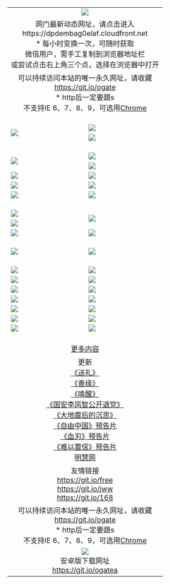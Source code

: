 ﻿<table>
  <tr></tr>
  <tr><td colspan=2 align=center><img src="https://cloud.githubusercontent.com/assets/11880933/13434984/f430fae2-e012-11e5-814f-c2df1e82b247.jpg" /></td></tr>
  <tr><td colspan=2 align=center>网门最新动态网址，请点击进入
<br>https://dpdembag0elaf.cloudfront.net
    <br/>* 每小时变换一次，可随时获取<br/>微信用户，需手工复制到浏览器地址栏<br>或尝试点击右上角三个点，选择在浏览器中打开
    <!--br>* IE6打开动态网址须在选项中勾选TLS 1.0--></td>
  </tr>
  <tr>
    <td colspan=2 align=center>可以持续访问本站的唯一永久网址，请收藏<br/><a href="https://git.io/ogate" target="_blank">https://git.io/ogate</a><br/>* http后一定要跟s<br/>不支持IE 6、7、8、9，可选用<a href="https://dpdembag0elaf.cloudfront.net/ogUP.aspx?name=0ChromePortable.zip">Chrome</a></td>
  </tr>
  <tr height="20">
  <tr>
    <td rowspan=2><a href="https://dpdembag0elaf.cloudfront.net/ogUP.aspx?name=11DKC.mp4&list=11DKC" target="_blank"><img src="https://dpdembag0elaf.cloudfront.net/Up/11DKC1.jpg" /></a></td> 
    <td><div><a href="https://dpdembag0elaf.cloudfront.net/ogUP.aspx?name=LRWS.mp4&list=LRWS" target="_blank"><img src="https://dpdembag0elaf.cloudfront.net/Up/LRWS.jpg" /></a></td>
   </tr>
  <tr>
    <td><a href="https://dpdembag0elaf.cloudfront.net/ogView.aspx" target="_blank"><img src="https://dpdembag0elaf.cloudfront.net/Up/11TGKDY.jpg" /></a></td>
  </tr>
  <tr height="20">
  <tr>
    <td rowspan=2><a href="https://dpdembag0elaf.cloudfront.net/ogUP.aspx?name=4EE/DJ.mp4&list=4EEDJ" target="_blank"><img src="https://dpdembag0elaf.cloudfront.net/Up/4EE/DJ_140.jpg"/></a></td>
    <td><a href="https://dpdembag0elaf.cloudfront.net/ogUP.aspx?name=4EE/ZG.mp4&list=4EEZG" target="_blank"><img src="https://dpdembag0elaf.cloudfront.net/Up/4EE/ZG0.jpg"/></a></td>
    <!--td><a href="https://dpdembag0elaf.cloudfront.net/ogUP.aspx?name=4EE/HQ.mp4&list=4EEHQ" target="_blank"><img src="https://dpdembag0elaf.cloudfront.net/Up/4EE/HQ0.jpg"/></a></td-->
  </tr>
  <tr>
    <td><a href="https://dpdembag0elaf.cloudfront.net/ogUP.aspx?name=4EE/QQ.mp4&list=4EEQQ" target="_blank"><img src="https://dpdembag0elaf.cloudfront.net/Up/4EE/QQ0.jpg"/></a></td>
  </tr>
            <tr>
                <td><a href="https://dpdembag0elaf.cloudfront.net/ogUP.aspx?name=4EE/HD.mp4&list=4EEHD" target="_blank"><img src="https://dpdembag0elaf.cloudfront.net/Up/4EE/HD0.jpg"/></a></td>
                <td><a href="https://dpdembag0elaf.cloudfront.net/ogUP.aspx?name=4EE/GX.mp4&list=4EEGX" target="_blank"><img src="https://dpdembag0elaf.cloudfront.net/Up/4EE/GX0.jpg"/></a></td>
            </tr>
            <tr>
                <td><a href="https://dpdembag0elaf.cloudfront.net/ogUP.aspx?name=4EE/TX.mp4&list=4EETX" target="_blank"><img src="https://dpdembag0elaf.cloudfront.net/Up/4EE/TX0.jpg"/></a></td>
                <td><a href="https://dpdembag0elaf.cloudfront.net/ogUP.aspx?name=4EE/WZ.mp4&list=4EEWZ" target="_blank"><img src="https://dpdembag0elaf.cloudfront.net/Up/4EE/WZ0.jpg"/></a></td>
            </tr>
  <tr>
    <td><a href="https://dpdembag0elaf.cloudfront.net/onCO.aspx?ob=600%CA%C2%CE%EF&op=%D4%F6%C9%BE%B8%C4&args=WH1~%23%C0%E0%D0%CD6%D0%C2%CE%C5%7c%23%C0%E0%D0%CD6%C6%C0%C2%DB" target="_blank"><img src="https://dpdembag0elaf.cloudfront.net/Up/0WZ.jpg" /></a></td>
    <td><a href="https://dpdembag0elaf.cloudfront.net/onCO.aspx?ob=600%CA%C2%CE%EF&op=%D4%F6%C9%BE%B8%C4&args=WH1~%23%D3%C3%BB%A7" target="_blank"><img src="https://dpdembag0elaf.cloudfront.net/Up/0WB.jpg" /></a></td>
  </tr>
  <tr height="20">
  <tr>
    <td><a href="https://dpdembag0elaf.cloudfront.net/ogUP.aspx?name=JQR.mp4&count=2" target="_blank"><img src="https://dpdembag0elaf.cloudfront.net/Up/JQR.jpg" /></a></td>   
    <td rowspan=2><a href="https://dpdembag0elaf.cloudfront.net/ogUP.aspx?name=JP.mp4&count=9" target="_blank"><img src="https://dpdembag0elaf.cloudfront.net/Up/JP.jpg" /></td>
  </tr>
  <tr>
    <td><a href="https://dpdembag0elaf.cloudfront.net/ogUP.aspx?name=WH.mp4" target="_blank"><img src="https://dpdembag0elaf.cloudfront.net/Up/WH.jpg" /></a></td>
  </tr>
  <tr>
    <td><a href="https://dpdembag0elaf.cloudfront.net/ogUP.aspx?name=SSZJ.mp4&list=SSZJ" target="_blank"><img src="https://dpdembag0elaf.cloudfront.net/Up/SSZJ.jpg" /></a></td>
    <td><a href="https://dpdembag0elaf.cloudfront.net/ogUP.aspx?name=WLSH.mp4&count=2" target="_blank"><img src="https://dpdembag0elaf.cloudfront.net/Up/WLSH.jpg" /></a</td>
  </tr>
  <tr height="20">
  <tr>
    <td><a href="https://dpdembag0elaf.cloudfront.net/ogUP.aspx?name=ZY.mp4&count=2015|16" target="_blank"><img src="https://dpdembag0elaf.cloudfront.net/Up/ZY.jpg" /></a</td>
    <td><a href="https://dpdembag0elaf.cloudfront.net/ogUP.aspx?name=XTFY.mp4&count=B|2,A|24" target="_blank"><img src="https://dpdembag0elaf.cloudfront.net/Up/XTFY.jpg" /></a></td>
  </tr>
  <tr height="20">
  </tr>
  <!--tr>
    <td><a href="https://dpdembag0elaf.cloudfront.net/ogUP.aspx?name=4EE/GX.mp4&list=4EEGX" target="_blank"><img src="https://dpdembag0elaf.cloudfront.net/Up/4EE/GX0.jpg"/></a></td>
    <td><a href="https://dpdembag0elaf.cloudfront.net/ogUP.aspx?name=4EE/HD.mp4&list=4EEHD" target="_blank"><img src="https://dpdembag0elaf.cloudfront.net/Up/4EE/HD0.jpg"/></a></td>
  </tr>
  <tr>
    <td><a href="https://dpdembag0elaf.cloudfront.net/ogUP.aspx?name=4EE/TX.mp4&list=4EETX" target="_blank"><img src="https://dpdembag0elaf.cloudfront.net/Up/4EE/TX0.jpg"/></a></td>
    <td><a href="https://dpdembag0elaf.cloudfront.net/ogUP.aspx?name=4EE/WZ.mp4&list=4EEWZ" target="_blank"><img src="https://dpdembag0elaf.cloudfront.net/Up/4EE/WZ0.jpg"/></a></td>
  </tr-->
  <tr>
    <td><a href="https://dpdembag0elaf.cloudfront.net/onUP.aspx?name=https://du172fz170yac.cloudfront.net/" target="_blank"><img src="https://dpdembag0elaf.cloudfront.net/Up/0DTW.jpg"/></a></td>
    <td><a href="https://dpdembag0elaf.cloudfront.net/onUP.aspx?name=https://d240ns8up8earz.cloudfront.net/acenter/" target="_blank"><img src="https://dpdembag0elaf.cloudfront.net/Up/0TDW.jpg" /></a></td>
  </tr>
  <tr>
    <td><a href="https://dpdembag0elaf.cloudfront.net/onUP.aspx?name=https://d4508d6vomz2p.cloudfront.net/gb/nsc413.htm" target="_blank"><img src="https://dpdembag0elaf.cloudfront.net/Up/0DJY.jpg" /></a></td>
    <td><a href="https://dpdembag0elaf.cloudfront.net/onUP.aspx?name=https://d4apjbhkuxer1.cloudfront.net/xtr/gb/prog204.html" target="_blank"><img src="https://dpdembag0elaf.cloudfront.net/Up/0XTR.jpg" /></a></td>
  </tr>
  <tr>
    <td><a href="https://dpdembag0elaf.cloudfront.net/onUP.aspx?name=https://d3aj00iefsmfgc.cloudfront.net/" target="_blank"><img src="https://dpdembag0elaf.cloudfront.net/Up/0MHW.jpg" /></a></td>
    <td><a href="https://dpdembag0elaf.cloudfront.net/onUP.aspx?name=https://d20wz7qt14x5d2.cloudfront.net/" target="_blank"><img src="https://dpdembag0elaf.cloudfront.net/Up/0ZJW.jpg" /></a></td>
  </tr>
  <tr>
    <td><a href="https://dpdembag0elaf.cloudfront.net/ogUP.aspx?name=0FG.zip" target="_blank"><img src="https://dpdembag0elaf.cloudfront.net/Up/0FG.jpg" /></a></td>
    <td><a href="https://dpdembag0elaf.cloudfront.net/ogUP.aspx?name=0FGA.apk" target="_blank"><img src="https://dpdembag0elaf.cloudfront.net/Up/0FGA.jpg" /></a></td>
  </tr>
  <tr>
    <td><a href="https://dpdembag0elaf.cloudfront.net/ogUP.aspx?name=0U.zip" target="_blank"><img src="https://dpdembag0elaf.cloudfront.net/Up/0U.jpg" /></a></td>
    <td><a href="https://dpdembag0elaf.cloudfront.net/ogUP.aspx?name=0UA.apk" target="_blank"><img src="https://dpdembag0elaf.cloudfront.net/Up/0UA.jpg" /></a></td>
  </tr>
  <tr>
    <td><a href="https://dpdembag0elaf.cloudfront.net/ogUP.aspx?name=0iPPOTV.zip" target="_blank"><img src="https://dpdembag0elaf.cloudfront.net/Up/0iPPOTV.jpg" /></a></td>
    <td><a href="https://dpdembag0elaf.cloudfront.net/ogUP.aspx?name=0iNTD.apk" target="_blank"><img src="https://dpdembag0elaf.cloudfront.net/Up/0iNTD.jpg" /></a></td>
  </tr>
  <!--tr>
    <td><a href="https://dpdembag0elaf.cloudfront.net/ogNice.aspx" target="_blank"><img src="https://dpdembag0elaf.cloudfront.net/Up/0WCYY.jpg" /></a></td>
    <td><a href="https://dpdembag0elaf.cloudfront.net/onCO.aspx?list=XWPL&mode=m" target="_blank"><img src="https://dpdembag0elaf.cloudfront.net/Up/0WZTT.jpg" /></a></td> 
  </tr-->
  <tr>
    <td><a href="https://dpdembag0elaf.cloudfront.net/ogDY.aspx" target="_blank"><img src="https://dpdembag0elaf.cloudfront.net/Up/0FK.jpg" /></a></td>
    <td><a href="https://dpdembag0elaf.cloudfront.net/ogST.aspx" target="_blank"><img src="https://dpdembag0elaf.cloudfront.net/Up/0ST.jpg" /></a></td> 
  </tr>
  <tr height="20">
  <tr>
    <td colspan=2 align=center><a href="https://dpdembag0elaf.cloudfront.net/ogNice.aspx">更多内容</a>
    </td>
  </tr>
  <tr>
    <td colspan=2 align=center>更新<br>
      <a href="https://dpdembag0elaf.cloudfront.net/ogUP.aspx?name=4ESL.mp4" target="_blank">《送礼》</a><br>
      <a href="https://dpdembag0elaf.cloudfront.net/ogUP.aspx?name=4ESY.mp4" target="_blank">《善缘》</a><br>
      <a href="https://dpdembag0elaf.cloudfront.net/ogUP.aspx?name=4EHX.mp4" target="_blank">《唤醒》</a><br>
      <a href="https://dpdembag0elaf.cloudfront.net/ogUP.aspx?name=4LFZ.mp4" target="_blank">《国安李凤智公开退党》</a><br>
      <a href="https://dpdembag0elaf.cloudfront.net/ogUP.aspx?name=4DDZHDCS.mp4" target="_blank">《大地震后的沉思》</a><br>
      <a href="https://dpdembag0elaf.cloudfront.net/ogUP.aspx?name=11ZYZG0.mp4" target="_blank">《自由中国》预告片</a><br>
      <a href="https://dpdembag0elaf.cloudfront.net/ogUP.aspx?name=11XR.mp4" target="_blank">《血刃》预告片</a><br>
      <a href="https://dpdembag0elaf.cloudfront.net/ogUP.aspx?name=11NYZX.mp4&count=2" target="_blank">《难以置信》预告片</a><br>
      <a href="https://dpdembag0elaf.cloudfront.net/onUP.aspx?name=https://www.minghui.org/" target="_blank">明慧网</a>
    </td>
  </tr>
  <tr>
    <td colspan=2 align=center>友情链接<br>
      <a href="https://git.io/free" target="_blank">https://git.io/free</a><br/>
      <a href="https://git.io/jww" target="_blank">https://git.io/jww</a><br/>
      <a href="https://git.io/168" target="_blank">https://git.io/168</a>
    </td>
  </tr>
  <tr>
    <td colspan=2 align=center>可以持续访问本站的唯一永久网址，请收藏<br/><a href="https://git.io/ogate" target="_blank">https://git.io/ogate</a><br/>* http后一定要跟s<br/>不支持IE 6、7、8、9，可选用<a href="https://dpdembag0elaf.cloudfront.net/ogUP.aspx?name=0ChromePortable.zip">Chrome</a></td>
  </tr>
  <tr>
    <td colspan=2 align=center><a href="https://dpdembag0elaf.cloudfront.net/ogUP.aspx?name=0oGate.apk" target="_blank"><img src="https://cloud.githubusercontent.com/assets/11880933/13720399/75e143ee-e842-11e5-9f0a-1421f423c80f.jpg" /></a><br>安卓版下载网址<br><a href="https://git.io/ogatea">https://git.io/ogatea</a></td>
  </tr>
  <!--tr>
    <td colspan=2 align=center>可能失效的动态网址
    </td>
  </tr-->
</table>
